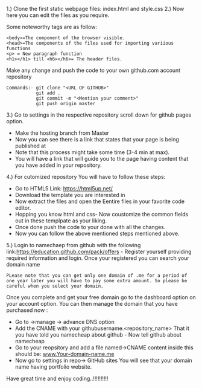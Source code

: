 1.) Clone the first static webpage files: index.html and style.css
2.) Now here you can edit the files as you require.

Some noteworthy tags are as follow:
```
<body>=The component of the browser visible.
<head>=The components of the files used for importing variious functions
<p> = New paragraph function
<h1></h1> till <h6></h6>= The header files.
```

Make any change and push the code to your own github.com account repository
```
Commands:- git clone "<URL OF GITHUB>"
		   git add .
		   git commit -m "<Mention your comment>"
		   git push origin master
```
3.) Go to settings in the respective repository scroll down for github pages option.
- Make the hosting branch from Master 
- Now you can see there is a link that states that your page is being published at
- Note that this process might take some time (3-4 min at max).
- You will have a link that will guide you to the page having content that you have added in your repository.


4.) For cutomized repository You will have to follow these steps:
- Go to HTML5 Link: https://html5up.net/
- Download the template you are interested in 
- Now extract the files and open the Eentire files in your favorite code editor.
- Hopping you know html and css- Now coustomize the common fields out in these templpate as your liking.
- Once done push the code to your done with all the changes.
- Now you can follow the above mentioned steps mentioned above.
	
5.) Login to namechaep from github with the following link:https://education.github.com/pack/offers - Register yourself providing required information and login. Once your registered you can search your domain name
	
```PLease note that you can get only one domain of .me for a period of one year later you will have to pay some extra amount. So please be careful when you select your domain.```

Once you complete and get your free domain go to the dashboard option on your account option. You can then manage the domain that you have purchased now	:
- Go to ->manage -> advance DNS option
- Add the CNAME with your githubusername.<repository_name> That it you have told you namecheap about github - Now tell github about namecheap
- Go to your reopsitory and add a file named->CNAME content inside this should be: www.Your-domain-name.me
- Now go to settings in repo-> GitHub sites You will see that your domain name having portfolio website.
	
Have great time and enjoy coding..!!!!!!!!!!
